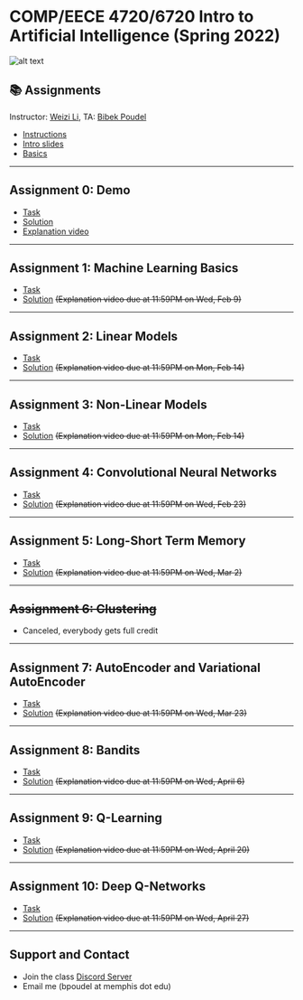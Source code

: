 # COMP/EECE 4720/6720 Intro to Artificial Intelligence (Spring 2022)

![alt text](https://github.com/poudel-bibek/Intro-to-AI-Assignments/blob/gh-pages/assets/css/img_1.jpg?raw=true)

## 📚 Assignments
Instructor: [Weizi Li](https://weizi-li.github.io/), TA: [Bibek Poudel](https://poudel-bibek.github.io)

- [Instructions](instructions.md)
- [Intro slides](https://nbviewer.org/github/poudel-bibek/AI-Assignments/blob/gh-pages/Slides_1.pdf)
- [Basics](https://github.com/poudel-bibek/AI-Assignments/blob/gh-pages/moved.md)


---
## Assignment 0: Demo
  
  - [Task](moved.md)
  - [Solution](moved.md)
  - [Explanation video](https://youtu.be/yC_VRmdHeXs)
 
---
## Assignment 1: Machine Learning Basics
  
  - [Task](moved.md)
  - [Solution](moved.md) ~~(Explanation video due at 11:59PM on Wed, Feb 9)~~ 

---
## Assignment 2: Linear Models

  - [Task](moved.md)
  - [Solution](moved.md) ~~(Explanation video due at 11:59PM on Mon, Feb 14)~~

 
 ---
## Assignment 3: Non-Linear Models

  - [Task](moved.md)
  - [Solution](moved.md) ~~(Explanation video due at 11:59PM on Mon, Feb 14)~~

 
 ---
## Assignment 4: Convolutional Neural Networks

  - [Task](moved.md)
  - [Solution](moved.md) ~~(Explanation video due at 11:59PM on Wed, Feb 23)~~
  
 
 ---
## Assignment 5: Long-Short Term Memory

  - [Task](moved.md)
  - [Solution](moved.md) ~~(Explanation video due at 11:59PM on Wed, Mar 2)~~
  

 
 ---
## ~~Assignment 6: Clustering~~ 
  - Canceled, everybody gets full credit 

  
 ---
## Assignment 7: AutoEncoder and Variational AutoEncoder

  - [Task](moved.md)
  - [Solution](moved.md) ~~(Explanation video due at 11:59PM on Wed, Mar 23)~~
  
 
 ---
## Assignment 8: Bandits

  - [Task](moved.md)
  - [Solution](moved.md)  ~~(Explanation video due at 11:59PM on Wed, April 6)~~
  
 
 --- 
## Assignment 9: Q-Learning

  - [Task](moved.md)
  - [Solution](moved.md) ~~(Explanation video due at 11:59PM on Wed, April 20)~~
  
 
 ---
## Assignment 10: Deep Q-Networks

  - [Task](moved.md)
  - [Solution](moved.md) ~~(Explanation video due at 11:59PM on Wed, April 27)~~
  
  
---
## Support and Contact
  - Join the class [Discord Server](https://discord.gg/pGbxNGNT)
  - Email me (bpoudel at memphis dot edu)

